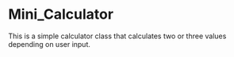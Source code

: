 # Mini_Calculator
This is a simple calculator class that calculates two or three values depending on user input.
